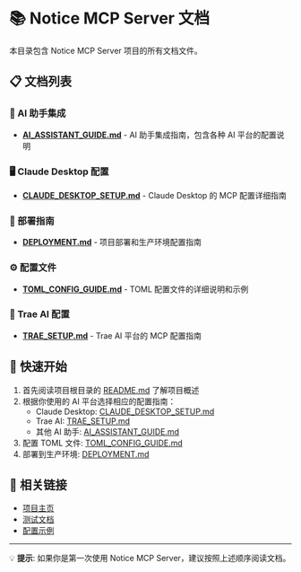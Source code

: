 # 📚 Notice MCP Server 文档

本目录包含 Notice MCP Server 项目的所有文档文件。

## 📋 文档列表

### 🤖 AI 助手集成
- **[AI_ASSISTANT_GUIDE.md](./AI_ASSISTANT_GUIDE.md)** - AI 助手集成指南，包含各种 AI 平台的配置说明

### 🖥️ Claude Desktop 配置
- **[CLAUDE_DESKTOP_SETUP.md](./CLAUDE_DESKTOP_SETUP.md)** - Claude Desktop 的 MCP 配置详细指南

### 🚀 部署指南
- **[DEPLOYMENT.md](./DEPLOYMENT.md)** - 项目部署和生产环境配置指南

### ⚙️ 配置文件
- **[TOML_CONFIG_GUIDE.md](./TOML_CONFIG_GUIDE.md)** - TOML 配置文件的详细说明和示例

### 🔧 Trae AI 配置
- **[TRAE_SETUP.md](./TRAE_SETUP.md)** - Trae AI 平台的 MCP 配置指南

## 📖 快速开始

1. 首先阅读项目根目录的 [README.md](../README.md) 了解项目概述
2. 根据你使用的 AI 平台选择相应的配置指南：
   - Claude Desktop: [CLAUDE_DESKTOP_SETUP.md](./CLAUDE_DESKTOP_SETUP.md)
   - Trae AI: [TRAE_SETUP.md](./TRAE_SETUP.md)
   - 其他 AI 助手: [AI_ASSISTANT_GUIDE.md](./AI_ASSISTANT_GUIDE.md)
3. 配置 TOML 文件: [TOML_CONFIG_GUIDE.md](./TOML_CONFIG_GUIDE.md)
4. 部署到生产环境: [DEPLOYMENT.md](./DEPLOYMENT.md)

## 🔗 相关链接

- [项目主页](../README.md)
- [测试文档](../tests/README.md)
- [配置示例](../config.example.toml)

---

💡 **提示**: 如果你是第一次使用 Notice MCP Server，建议按照上述顺序阅读文档。